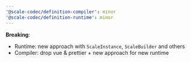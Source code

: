 ```yaml
---
'@scale-codec/definition-compiler': minor
'@scale-codec/definition-runtime': minor
---
```


**Breaking**:

-   Runtime: new approach with `ScaleInstance`, `ScaleBuilder` and others
-   Compiler: drop vue & prettier + new approach for new runtime
